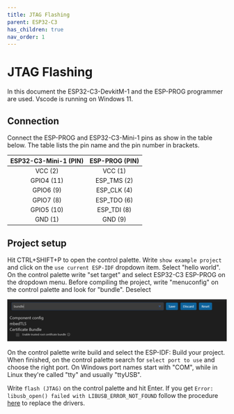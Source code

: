 ```yaml
---
title: JTAG Flashing
parent: ESP32-C3
has_children: true
nav_order: 1
---
```


# JTAG Flashing

In this document the ESP32-C3-DevkitM-1 and the ESP-PROG programmer are used. Vscode is running on Windows 11.

## Connection
Connect the ESP-PROG and ESP32-C3-Mini-1 pins as show in the table below. The table lists the pin name and the pin number in brackets.

|ESP32-C3-Mini-1 (PIN)| ESP-PROG (PIN)  |
|:-------------------:|:----------:|
|VCC (2)              |VCC (1)     |
|GPIO4 (11)           |ESP_TMS (2) | 
|GPIO6 (9)            |ESP_CLK (4) |
|GPIO7 (8)            |ESP_TDO (6) |
|GPIO5 (10)           |ESP_TDI (8) |
|GND (1)              |GND (9)     |



## Project setup

Hit CTRL+SHIFT+P to open the control palette. Write ```show example project``` and click on the ```use current ESP-IDF``` dropdown item. Select "hello world". On the control palette write "set target" and select ESP32-C3 ESP-PROG on the dropdown menu. 
Before compiling the project, write "menuconfig" on the control palette and look for "bundle". Deselect 

![Bundle deselct](./images/esp32-c3_jtag/bundle.png)

On the control palette write build and select the ESP-IDF: Build your project. When finished, on the control palette search for ```select port to use``` and choose the right port. On Windows port names start with "COM", while in Linux they're called "tty" and usually "ttyUSB".

Write ```flash (JTAG)``` on the control palette and hit Enter. If you get ```Error: libusb_open() failed with LIBUSB_ERROR_NOT_FOUND``` follow the procedure [here](https://community.platformio.org/t/esp32-pio-unified-debugger/4541/20) to replace the drivers.
